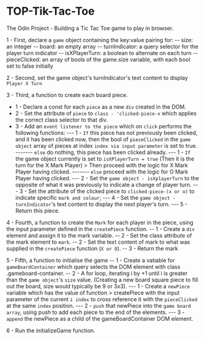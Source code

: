 # TOP-Tik-Tac-Toe
The Odin Project - Building a Tic Tac Toe game to play in browser.


1 - First, declare a `game` object containing the key:value pairing for:
-- size: an integer
-- board: an empty array
-- turnIndicator: a query selector for the player turn indicator
-- isXPlayerTurn: a boolean to alternate on each turn
-- pieceClicked: an array of bools of the game.size variable, with each bool set to false initially

2 - Second, set the game object's turnIndicator's text content to display `Player X Turn`

3 - Third, a function to create each board piece.
- 1 - Declare a const for each `piece` as a new `div` created in the DOM.
- 2 - Set the attribute of `piece` to `class - 'clicked-piece-x` which applies the correct class selector to that div.
- 3 - Add an `event listener to the piece` which on `click` performs the following functions:
--- 1 - `If` this piece has not previously been clicked, and it has been clicked now, then the bool of `pieceClicked` in the `game object` array of pieces at index `index via input parameter` is set to true.
------- `else` do nothing, this piece has been clicked already.
--- 1 - `If` the game object currently is set to `isXPlayerTurn = true` (Then it is the turn for the X Mark Player) > Then proceed with the logic for X Mark Player having clicked.
------- `else` proceed with the logic for O Mark Player having clicked.
--- 2 - Set the `game object - isXplayerTurn` to the opposite of what it was previously to indicate a change of player turn.
--- 3 - Set the attribute of the clicked piece to `clicked-piece-(x or o)` to indicate specific `mark and colour`;
--- 4 - Set the `game object - turnIndicator`'s text content to display the next player's turn.
--- 5 - Return this piece.

4 - Fourth, a function to create the `Mark` for each player in the piece, using the input parameter defined in the `createPiece` function.
-- 1 - Create a `div` element and assign it to the mark variable.
-- 2 - Set the class attribute of the mark element to `mark`.
-- 2 - Set the text content of mark to what was supplied in the `createPiece` function (`X or O`).
-- 3 - Return the mark

5 - Fifth, a function to initialise the game
-- 1 - Create a vatiable for `gameBoardContainer` which query selects the DOM element with class .gameboard-container.
-- 2 - A for loop, iterating i by +1 until i is greater than the `game object`'s `size` value. (Creating a new board square piece to fill out the board, size would typically be 9 or 3x3).
--- 1 - Create a `newPiece` variable which has the value of function > createPiece with the input parameter of the current `i index` to cross reference it with the `pieceClicked` at the same `index` position.
--- 2 - `push` that newPiece into the `game board array`, using push to add each piece to the end of the elements.
--- 3 - `append` the newPiece as a child of the gameBoardContainer DOM element.

6 - Run the initializeGame function.